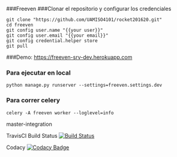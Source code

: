 ###Freeven
###Clonar el repositorio y configurar los credenciales

```
git clone "https://github.com/UAMISO4101/rocket201620.git"
cd freeven
git config user.name "{{your user}}"
git config user.email "{{your email}}"
git config credential.helper store
git pull
```

###Demo:
https://freeven-srv-dev.herokuapp.com


### Para ejecutar en local
```
python manage.py runserver --settings=freeven.settings.dev
```

### Para correr celery
```
celery -A freeven worker --loglevel=info
```


master-integration


TravisCI Build Status
[![Build Status](https://travis-ci.org/UAMISO4101/rocket201620.svg?branch=development)](https://travis-ci.org/UAMISO4101/rocket201620)


Codacy
[![Codacy Badge](https://api.codacy.com/project/badge/Grade/585e1194afa94447a4b665fa7a11f890)](https://www.codacy.com/app/f-arruza/rocket201620?utm_source=github.com&amp;utm_medium=referral&amp;utm_content=UAMISO4101/rocket201620&amp;utm_campaign=Badge_Grade)
